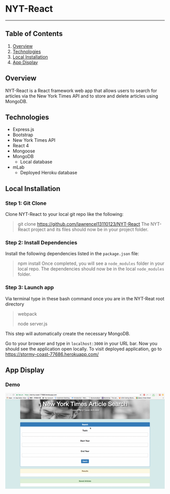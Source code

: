 # NYT-React
----------
## Table of Contents 
1. [Overview](#overview)
2. [Technologies](#technologies)
3. [Local Installation](#installation)
4. [App Display](#display)

<a name="overview"></a>
## Overview 
NYT-React is a React framework web app that allows users to search for articles via the New York Times API and to store and delete articles using MongoDB. 

<a name="technologies"></a>
## Technologies
 - Express.js 
 - Bootstrap
 - New York Times API
 - React 4 
 - Mongoose 
 - MongoDB
 	- Local database
 - mLab 
 	- Deployed Heroku database 

<a name="installation"></a>
## Local Installation
### Step 1: Git Clone
Clone NYT-React to your local git repo like the following:
> git clone https://github.com/lawrencel13110123/NYT-React
The NYT-React project and its files should now be in your project folder.

### Step 2: Install Dependencies
Install the following dependencies listed in the `package.json` file: 
> npm install
Once completed, you will see a `node_modules` folder in your local repo.
The dependencies should now be in the local `node_modules` folder.

### Step 3: Launch app 
Via terminal type in these bash command once you are in the NYT-Reat root directory 
> webpack 
>
> node server.js 

This step will automatically create the necessary MongoDB. 

Go to your browser and type in `localhost:3000` in your URL bar. Now you should see the application open locally.
To visit deployed application, go to https://stormy-coast-77686.herokuapp.com/

<a name="display"></a>
## App Display
### Demo
![Demo](/public/assets/images/demo.gif)
